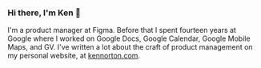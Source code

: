 ### Hi there, I'm Ken 👋

I'm a product manager at Figma. Before that I spent fourteen years at Google where I worked on Google Docs, Google Calendar, Google Mobile Maps, and GV. I've written a lot about the craft of product management on my personal website, at [kennorton.com](https://www.kennorton.com).
